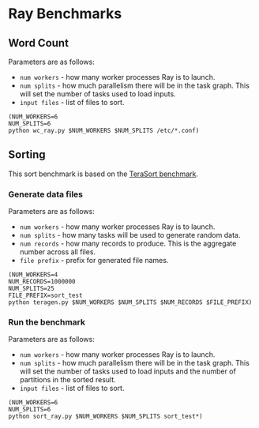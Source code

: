 # Ray Benchmarks

## Word Count

Parameters are as follows:
- `num workers` - how many worker processes Ray is to launch.
- `num splits` - how much parallelism there will be in the task graph. This will set the number of tasks used to load inputs.
- `input files` - list of files to sort.

```
(NUM_WORKERS=6
NUM_SPLITS=6
python wc_ray.py $NUM_WORKERS $NUM_SPLITS /etc/*.conf)
```

## Sorting

This sort benchmark is based on the [TeraSort benchmark](http://hadoop.apache.org/docs/r2.7.3/api/org/apache/hadoop/examples/terasort/package-summary.html).

### Generate data files

Parameters are as follows:

- `num workers` - how many worker processes Ray is to launch.
- `num splits` - how many tasks will be used to generate random data.
- `num records` - how many records to produce. This is the aggregate number across all files.
- `file prefix` - prefix for generated file names.

```
(NUM_WORKERS=4
NUM_RECORDS=1000000
NUM_SPLITS=25
FILE_PREFIX=sort_test
python teragen.py $NUM_WORKERS $NUM_SPLITS $NUM_RECORDS $FILE_PREFIX)
```

### Run the benchmark

Parameters are as follows:

- `num workers` - how many worker processes Ray is to launch.
- `num splits` - how much parallelism there will be in the task graph. This will set the number of tasks used to load inputs and the number of partitions in the sorted result.
- `input files` - list of files to sort.

```
(NUM_WORKERS=6
NUM_SPLITS=6
python sort_ray.py $NUM_WORKERS $NUM_SPLITS sort_test*)
```
